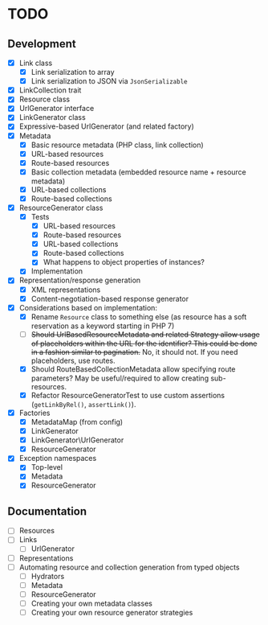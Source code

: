 # TODO

## Development

- [x] Link class
  - [x] Link serialization to array
  - [x] Link serialization to JSON via `JsonSerializable`
- [x] LinkCollection trait
- [x] Resource class
- [x] UrlGenerator interface
- [x] LinkGenerator class
- [x] Expressive-based UrlGenerator (and related factory)
- [x] Metadata
  - [x] Basic resource metadata (PHP class, link collection)
  - [x] URL-based resources
  - [x] Route-based resources
  - [x] Basic collection metadata (embedded resource name + resource metadata)
  - [x] URL-based collections
  - [x] Route-based collections
- [x] ResourceGenerator class
  - [x] Tests
    - [x] URL-based resources
    - [x] Route-based resources
    - [x] URL-based collections
    - [x] Route-based collections
    - [x] What happens to object properties of instances?
  - [x] Implementation
- [x] Representation/response generation
  - [x] XML representations
  - [x] Content-negotiation-based response generator
- [x] Considerations based on implementation:
  - [x] Rename `Resource` class to something else (as resource has a soft
    reservation as a keyword starting in PHP 7)
  - [ ] ~~Should UrlBasedResourceMetadata and related Strategy allow usage of
    placeholders within the URL for the identifier? This could be done in a
    fashion similar to pagination.~~ No, it should not. If you need
    placeholders, use routes.
  - [x] Should RouteBasedCollectionMetadata allow specifying route parameters?
    May be useful/required to allow creating sub-resources.
  - [x] Refactor ResourceGeneratorTest to use custom assertions (`getLinkByRel()`,
    `assertLink()`).
- [x] Factories
  - [x] MetadataMap (from config)
  - [x] LinkGenerator
  - [x] LinkGenerator\UrlGenerator
  - [x] ResourceGenerator
- [x] Exception namespaces
  - [x] Top-level
  - [x] Metadata
  - [x] ResourceGenerator

## Documentation

- [ ] Resources
- [ ] Links
  - [ ] UrlGenerator
- [ ] Representations
- [ ] Automating resource and collection generation from typed objects
  - [ ] Hydrators
  - [ ] Metadata
  - [ ] ResourceGenerator
  - [ ] Creating your own metadata classes
  - [ ] Creating your own resource generator strategies
